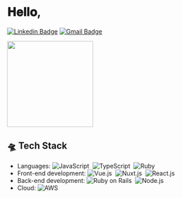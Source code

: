 # 𝐇𝐞𝐥𝐥𝐨,

[![Linkedin Badge](https://img.shields.io/badge/-Raimundo%20Junior-000000?style=flat-square&logo=Linkedin&logoColor=white&link=https://www.linkedin.com/in/raimundogjunior/)](https://www.linkedin.com/in/raimundogjunior/) 
[![Gmail Badge](https://img.shields.io/badge/-euraimundojunior@gmail.com-000000?style=flat-square&logo=Gmail&logoColor=white&link=mailto:euraimundojunior@gmail.com)](mailto:euraimundojunior@gmail.com)

<img align='center' src='https://media4.giphy.com/media/8SxGru3XzElqg/giphy.gif' width='200"'>

## 🛸 Tech Stack
- Languages: ![JavaScript](https://img.shields.io/badge/-JavaScript-ffffff?style=flat-square&logo=javascript&logoColor=black)&nbsp; ![TypeScript](https://img.shields.io/badge/-Typescript-ffffff?style=flat&logo=typescript&logoColor=black)&nbsp; ![Ruby](https://img.shields.io/badge/-Ruby-ffffff?style=flat&logo=ruby&logoColor=black)&nbsp; 
- Front-end development: ![Vue.js](https://img.shields.io/badge/-Vue.js-ffffff?style=flat&logo=vue.js&logoColor=black)&nbsp; ![Nuxt.js](https://img.shields.io/badge/-Nuxt.js-ffffff?style=flat&logo=nuxtdotjs&logoColor=black)&nbsp; ![React.js](https://img.shields.io/badge/-React.js-ffffff?style=flat&logo=react&logoColor=black)&nbsp;
- Back-end development: ![Ruby on Rails](https://img.shields.io/badge/-Ruby%20On%20Rails-000000?style=flat&logo=rubyonrails&logoColor=white)&nbsp; ![Node.js](https://img.shields.io/badge/-Node.js-000000?style=flat&logo=node.js&logoColor=white)&nbsp;
- Cloud: ![AWS](https://img.shields.io/badge/-AWS-ffffff?style=flat&logo=amazonwebservices&logoColor=black)&nbsp;
